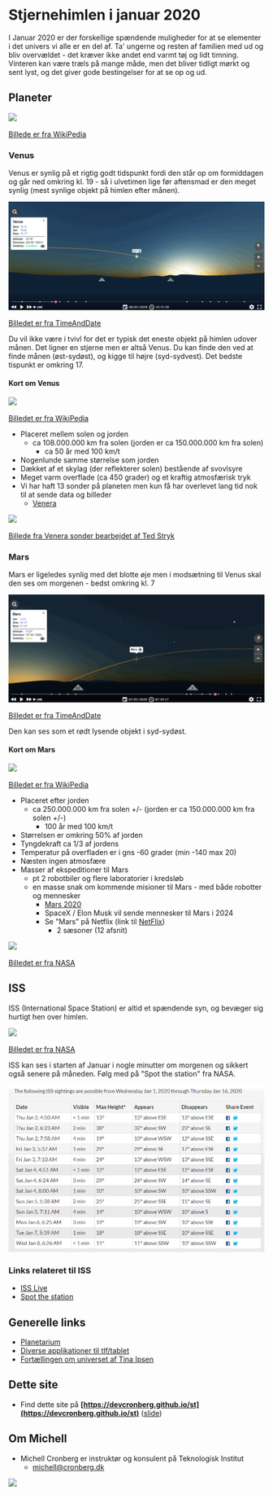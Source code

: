 # Stjernehimlen i januar 2020

I Januar 2020 er der forskellige spændende muligheder for at se elementer i det univers vi alle er en del af. Ta' ungerne og resten af familien med ud og bliv overvældet - det kræver ikke andet end varmt tøj og lidt timning. Vinteren kan være træls på mange måde, men det bliver tidligt mørkt og sent lyst, og det giver gode bestingelser for at se op og ud.

## Planeter

![](https://upload.wikimedia.org/wikipedia/commons/thumb/6/64/Solar-System.pdf/page1-1600px-Solar-System.pdf.jpg)

[Billede er fra WikiPedia](https://en.wikipedia.org/wiki/File:Solar-System.pdf)

### Venus

Venus er synlig på et rigtig godt tidspunkt fordi den står op om formiddagen og går ned omkring kl. 19 - så i ulvetimen lige før aftensmad er den meget synlig (mest synlige objekt på himlen efter månen).

![](billeder/venus_20200601.png)

[Billedet er fra TimeAndDate](https://www.timeanddate.com/astronomy/night/denmark/copenhagen)

Du vil ikke være i tvivl for det er typisk det eneste objekt på himlen udover månen. Det ligner en stjerne men er altså Venus. Du kan finde den ved at finde månen (øst-sydøst), og kigge til højre (syd-sydvest). Det bedste tispunkt er omkring 17.


#### Kort om Venus

<img src="https://upload.wikimedia.org/wikipedia/commons/thumb/8/85/Venus_globe.jpg/800px-Venus_globe.jpg" height=400 />

[Billedet er fra WikiPedia](https://commons.wikimedia.org/w/index.php?search=venus&title=Special%3ASearch&go=Go&ns0=1&ns6=1&ns12=1&ns14=1&ns100=1&ns106=1#/media/File:Venus_globe.jpg)

- Placeret mellem solen og jorden
  - ca 108.000.000 km fra solen (jorden er ca 150.000.000 km fra solen)
    - ca 50 år med 100 km/t
- Nogenlunde samme størrelse som jorden
- Dækket af et skylag (der reflekterer solen) bestående af svovlsyre
- Meget varm overflade (ca 450 grader) og et kraftig atmosfærisk tryk
- Vi har haft 13 sonder på planeten men kun få har overlevet lang tid nok til at sende data og billeder
  - [Venera](https://en.wikipedia.org/wiki/Venera)
  
![](http://1.bp.blogspot.com/-8qrmACQxSpk/VPh-lwatYdI/AAAAAAAAdEw/-GeStuxE1p0/s1600/venera14panhorizonn1gooda.jpg)

[Billede fra Venera sonder bearbejdet af Ted Stryk](http://planetimages.blogspot.com/2015/03/venus-from-33-years-ago-and-why-we-need.html)



### Mars

Mars er ligeledes synlig med det blotte øje men i modsætning til Venus skal den ses om morgenen - bedst omkring kl. 7

![](billeder/mars_20200601.png)

[Billedet er fra TimeAndDate](https://www.timeanddate.com/astronomy/night/denmark/copenhagen)

Den kan ses som et rødt lysende objekt i syd-sydøst.

#### Kort om Mars

<img src="https://upload.wikimedia.org/wikipedia/commons/2/27/Mars_transparent.png" height=400 />

[Billedet er fra WikiPedia](https://commons.wikimedia.org/wiki/Mars#/media/File:Mars_transparent.png)

- Placeret efter jorden
  - ca 250.000.000 km fra solen +/- (jorden er ca 150.000.000 km fra solen +/-)
    - 100 år med 100 km/t
- Størrelsen er omkring 50% af jorden
- Tyngdekraft ca 1/3 af jordens
- Temperatur på overfladen er i gns -60 grader (min -140 max 20)
- Næsten ingen atmosfære
- Masser af ekspeditioner til Mars
  - pt 2 robotbiler og flere laboratorier i kredsløb
  - en masse snak om kommende misioner til Mars - med både robotter og mennesker
    - [Mars 2020](https://www.jpl.nasa.gov/missions/mars-2020/)
    - SpaceX / Elon Musk vil sende mennesker til Mars i 2024
    - Se "Mars" på Netflix (link til [NetFlix](https://www.netflix.com/search?q=mars))
      - 2 sæsoner (12 afsnit)
    
<img src="https://mars.nasa.gov/system/resources/detail_files/22495_PIA23240_1000w.jpg" height=400 />

[Billedet er fra NASA](https://www.nasa.gov/)

## ISS

ISS (International Space Station) er altid et spændende syn, og bevæger sig hurtigt hen over himlen.

<img src="https://www.nasa.gov/sites/default/files/thumbnails/image/final_configuration_of_iss.jpg" height=400 />

[Billedet er fra NASA](https://www.nasa.gov/)

ISS kan ses i starten af Januar i nogle minutter om morgenen og sikkert også senere på måneden. Følg med på "Spot the station" fra NASA.

![](billeder/iss_januar.png)

### Links relateret til ISS

- [ISS Live](https://www.nasa.gov/multimedia/nasatv/iss_ustream.html)
- [Spot the station](https://spotthestation.nasa.gov/sightings/view.cfm?country=Denmark&region=None&city=Frederiksberg#.Xg4TYkf0mUk)

## Generelle links

- [Planetarium](https://planetarium.dk/)
- [Diverse applikationer til tlf/tablet](https://www.makeuseof.com/tag/great-android-astronomy-apps/)
- [Fortællingen om universet af Tina Ipsen](https://www.pricerunner.dk/pl/802-2001729696/Boeger/Fortaellingen-om-Universet-Fra-Big-Bang-til-mennesket-i-dag-(E-bog-2019)-Sammenlign-Priser)

## Dette site

- Find dette site på **[https://devcronberg.github.io/st](https://devcronberg.github.io/st)** ([slide](https://docs.google.com/presentation/d/e/2PACX-1vSYJmr48OWY-MgXNIX2ZkcIbSke84ydsq8je4NwNrTjGohP1BOJPNWiHZpf01OZ3hsnnxhkxeLnqC47/pub?start=true&loop=false&delayms=3000))

## Om Michell

- Michell Cronberg er instruktør og konsulent på Teknologisk Institut
  - michell@cronberg.dk

![](http://log.cronberg.dk/logimage?application=st_teknologisk&group1=stjernehimlen_jan2020&fromdate=2020-1-6)
